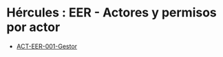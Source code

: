 # Hércules : EER \- Actores y permisos por actor



* [ACT\-EER\-001\-Gestor](/hercules/sgi-sistema-de-gestion-de-investigacion/diseno/componentes/sgi-eer/eer-permisos-actores/eer-actores-y-permisos-por-actor/act-eer-001-gestor.md "/hercules/sgi-sistema-de-gestion-de-investigacion/diseno/componentes/sgi-eer/eer-permisos-actores/eer-actores-y-permisos-por-actor/act-eer-001-gestor.md")




